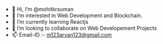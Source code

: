 - 👋 Hi, I’m @mohitkrsuman
- 👀 I’m interested in Web Development and Blockchain.
- 🌱 I’m currently learning Reactjs
- 💞️ I’m looking to collaborate on Web Developement Projects
- 📫 Email-ID :- m123aryan123@gmail.com

<!---
mohitkrsuman/mohitkrsuman is a ✨ special ✨ repository because its `README.md` (this file) appears on your GitHub profile.
You can click the Preview link to take a look at your changes.
--->
